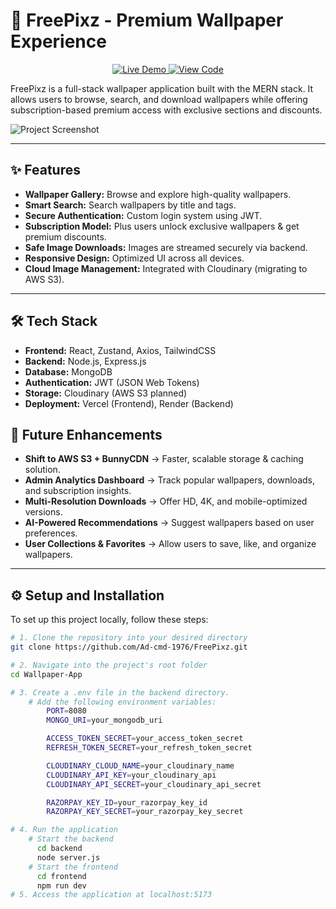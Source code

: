 # 🎨 FreePixz - Premium Wallpaper Experience  

<p align="center">
  <a href="https://wallpaper-app-topaz.vercel.app/" target="_blank">
    <img src="https://img.shields.io/badge/Live%20Demo-3393FF?style=for-the-badge&logo=vercel&logoColor=white" alt="Live Demo" />
  </a>
  <a href="https://github.com/Ad-cmd-1976/FreePixz" target="_blank">
    <img src="https://img.shields.io/badge/View%20Code-181717?style=for-the-badge&logo=github&logoColor=white" alt="View Code" />
  </a>
</p>  

FreePixz is a full-stack wallpaper application built with the MERN stack. It allows users to browse, search, and download wallpapers while offering subscription-based premium access with exclusive sections and discounts.  

![Project Screenshot](https://github.com/user-attachments/assets/3480f435-38fc-457b-ba13-53d8bba807a6)  

---  

## ✨ Features  

- **Wallpaper Gallery:** Browse and explore high-quality wallpapers.  
- **Smart Search:** Search wallpapers by title and tags.  
- **Secure Authentication:** Custom login system using JWT.  
- **Subscription Model:** Plus users unlock exclusive wallpapers & get premium discounts.  
- **Safe Image Downloads:** Images are streamed securely via backend.  
- **Responsive Design:** Optimized UI across all devices.  
- **Cloud Image Management:** Integrated with Cloudinary (migrating to AWS S3).  

---  

## 🛠️ Tech Stack  

- **Frontend:** React, Zustand, Axios, TailwindCSS  
- **Backend:** Node.js, Express.js  
- **Database:** MongoDB  
- **Authentication:** JWT (JSON Web Tokens)  
- **Storage:** Cloudinary (AWS S3 planned)  
- **Deployment:** Vercel (Frontend), Render (Backend)

## 🔮 Future Enhancements  

- **Shift to AWS S3 + BunnyCDN** → Faster, scalable storage & caching solution.  
- **Admin Analytics Dashboard** → Track popular wallpapers, downloads, and subscription insights.  
- **Multi-Resolution Downloads** → Offer HD, 4K, and mobile-optimized versions.  
- **AI-Powered Recommendations** → Suggest wallpapers based on user preferences.  
- **User Collections & Favorites** → Allow users to save, like, and organize wallpapers.  

---  

## ⚙️ Setup and Installation  

To set up this project locally, follow these steps:  

```sh
# 1. Clone the repository into your desired directory
git clone https://github.com/Ad-cmd-1976/FreePixz.git

# 2. Navigate into the project's root folder
cd Wallpaper-App

# 3. Create a .env file in the backend directory.
    # Add the following environment variables:
        PORT=8080
        MONGO_URI=your_mongodb_uri

        ACCESS_TOKEN_SECRET=your_access_token_secret
        REFRESH_TOKEN_SECRET=your_refresh_token_secret

        CLOUDINARY_CLOUD_NAME=your_cloudinary_name
        CLOUDINARY_API_KEY=your_cloudinary_api
        CLOUDINARY_API_SECRET=your_cloudinary_api_secret

        RAZORPAY_KEY_ID=your_razorpay_key_id
        RAZORPAY_KEY_SECRET=your_razorpay_key_secret

# 4. Run the application
    # Start the backend
      cd backend
      node server.js
    # Start the frontend
      cd frontend
      npm run dev
# 5. Access the application at localhost:5173
